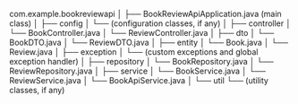 com.example.bookreviewapi
│
├── BookReviewApiApplication.java (main class)
│
├── config
│   └── (configuration classes, if any)
│
├── controller
│   └── BookController.java
│   └── ReviewController.java
│
├── dto
│   └── BookDTO.java
│   └── ReviewDTO.java
│
├── entity
│   └── Book.java
│   └── Review.java
│
├── exception
│   └── (custom exceptions and global exception handler)
│
├── repository
│   └── BookRepository.java
│   └── ReviewRepository.java
│
├── service
│   └── BookService.java
│   └── ReviewService.java
│   └── BookApiService.java
│
└── util
└── (utility classes, if any)